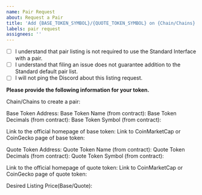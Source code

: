 ```yaml
---
name: Pair Request
about: Request a Pair
title: 'Add {BASE_TOKEN_SYMBOL}/{QUOTE_TOKEN_SYMBOL} on {Chain/Chains}'
labels: pair request
assignees: ''
---
```


- [ ] I understand that pair listing is not required to use the Standard Interface with a pair.
- [ ] I understand that filing an issue does not guarantee addition to the Standard default pair list.
- [ ] I will not ping the Discord about this listing request.

**Please provide the following information for your token.**

Chain/Chains to create a pair: 

Base Token Address: 
Base Token Name (from contract): 
Base Token Decimals (from contract): 
Base Token Symbol (from contract): 

Link to the official homepage of base token:
Link to CoinMarketCap or CoinGecko page of base token: 

Quote Token Address: 
Quote Token Name (from contract): 
Quote Token Decimals (from contract): 
Quote Token Symbol (from contract): 

Link to the official homepage of quote token:
Link to CoinMarketCap or CoinGecko page of quote token: 

Desired Listing Price(Base/Quote): 
